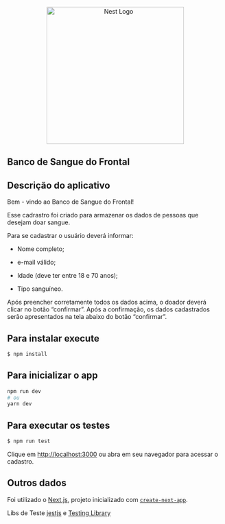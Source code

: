 <p align="center">
 <a href="http://nestjs.com/" target="blank"><img src="https://www.doadordesangue.com.br/public/image/pingo-sangue03.svg" width="320" alt="Nest Logo" /></a>
</p>

## Banco de Sangue do Frontal

## Descrição do aplicativo

Bem - vindo ao Banco de Sangue do Frontal!



Esse cadrastro foi criado para armazenar os dados de pessoas que desejam doar sangue.

Para se cadastrar o usuário deverá informar:

 - Nome completo;

- e-mail válido;

- Idade (deve ter entre 18 e 70 anos);

- Tipo sanguíneo.


Após preencher corretamente todos os dados acima, o doador deverá clicar no botão “confirmar”. Após a confirmação, os dados cadastrados serão apresentados na tela abaixo do botão “confirmar”.


## Para instalar execute

```bash
$ npm install
```

## Para inicializar o app

```bash
npm run dev
# ou
yarn dev
```

## Para executar os testes

```bash
$ npm run test
```

Clique em [http://localhost:3000](http://localhost:3000) ou abra em seu navegador para acessar o cadastro.

## Outros dados
Foi utilizado o [Next.js](https://nextjs.org/), projeto inicializado com [`create-next-app`](https://github.com/vercel/next.js/tree/canary/packages/create-next-app).

Libs de Teste  [jestjs](https://jestjs.io/pt-BR/) e [Testing Library](https://testing-library.com/)


